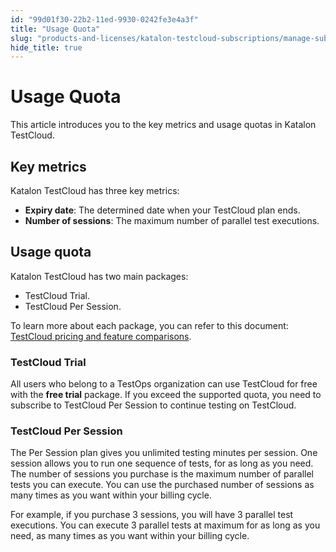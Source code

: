 ```yaml
---
id: "99d01f30-22b2-11ed-9930-0242fe3e4a3f"
title: "Usage Quota"
slug: "products-and-licenses/katalon-testcloud-subscriptions/manage-subscriptions/usage-quota"
hide_title: true
---
```

    

# <a id="id" class="anchor_top_offset"/><a id="ariaid-title1" class="anchor_top_offset"/>Usage Quota

    
      
<p xmlns="http://www.w3.org/1999/xhtml" className="p">This article introduces you to the key metrics and usage quotas   in Katalon TestCloud.</p> 
    
  
    

## <a id="id_1" class="anchor_top_offset"/>Key metrics

    
      
<p xmlns="http://www.w3.org/1999/xhtml" className="p">Katalon TestCloud has three key metrics:</p> 
      
<ul xmlns="http://www.w3.org/1999/xhtml" className="ul">   <li className="li">     <strong className="ph b">Expiry date</strong>: The determined date when your     TestCloud plan ends.</li>   <li className="li">     <strong className="ph b">Number of sessions</strong>: The maximum number of     parallel test executions.</li> </ul> 
    
  
    

## <a id="id_2" class="anchor_top_offset"/>Usage quota

    
      
<p xmlns="http://www.w3.org/1999/xhtml" className="p">Katalon TestCloud has two main packages:</p> 
      
<ul xmlns="http://www.w3.org/1999/xhtml" className="ul">   <li className="li">TestCloud Trial.</li>   <li className="li">TestCloud Per Session.</li> </ul> 
      
<p xmlns="http://www.w3.org/1999/xhtml" className="p">To learn more about each package, you can refer to this   document: <a className="xref" href="/docs/legacy/products-and-licenses/katalon-testcloud-subscriptions/pricing-and-feature-comparisons">TestCloud     pricing and feature comparisons</a>.</p> 
    
          
      

### <a id="id_3" class="anchor_top_offset"/>TestCloud Trial

      
        
<p xmlns="http://www.w3.org/1999/xhtml" className="p">All users who belong to a TestOps organization can use TestCloud   for free with the <strong className="ph b">free trial</strong> package. If you   exceed the supported quota, you need to subscribe to TestCloud Per   Session to continue testing on TestCloud.</p> 
      
    
      

### <a id="id_4" class="anchor_top_offset"/>TestCloud Per Session

      
        
<p xmlns="http://www.w3.org/1999/xhtml" className="p">The Per Session plan gives you unlimited testing minutes per   session. One session allows you to run one sequence of tests, for   as long as you need. The number of sessions you purchase is the   maximum number of parallel tests you can execute. You can use the   purchased number of sessions as many times as you want within your   billing cycle.</p> 
        
<p xmlns="http://www.w3.org/1999/xhtml" className="p">For example, if you purchase 3 sessions, you will have 3   parallel test executions. You can execute 3 parallel tests at   maximum for as long as you need, as many times as you want within   your billing cycle.</p> 
      
    
